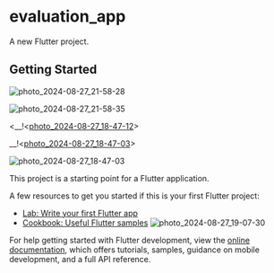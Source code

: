 # evaluation_app

A new Flutter project.

## Getting Started

![photo_2024-08-27_21-58-28](https://github.com/user-attachments/assets/3eb1307e-e8dd-4284-9931-66890d8bfff9)

![photo_2024-08-27_21-58-35](https://github.com/user-attachments/assets/2f70b675-f1dc-4cee-b5bd-f1ab844fccef)



<__!<[photo_2024-08-27_18-47-12](https://github.com/user-attachments/assets/04d77711-ae30-43e7-86ee-1d89654b21db)>

__!<[photo_2024-08-27_18-47-03](https://github.com/user-attachments/assets/25702582-67d5-46b5-afda-8dd5638d3eec)>

![photo_2024-08-27_18-47-03](https://github.com/user-attachments/assets/19876f36-5c52-43f9-b993-371b7e922523)


This project is a starting point for a Flutter application.

A few resources to get you started if this is your first Flutter project:

- [Lab: Write your first Flutter app](https://docs.flutter.dev/get-started/codelab)
- [Cookbook: Useful Flutter samples](https://docs.flutter.dev/cookbook)
![photo_2024-08-27_19-07-30](https://github.com/user-attachments/assets/21e9382f-8a50-4229-abd3-34978746c659)

For help getting started with Flutter development, view the
[online documentation](https://docs.flutter.dev/), which offers tutorials,
samples, guidance on mobile development, and a full API reference.
